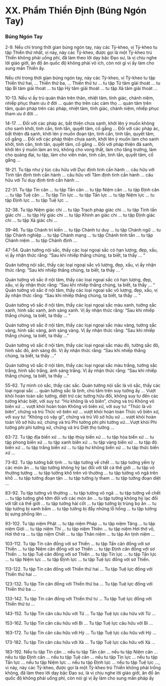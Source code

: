 # XX. Phẩm Thiền Định (Búng Ngón Tay)

### Búng Ngón Tay
<!--pg-->
2-9. Nếu chỉ trong thời gian búng ngón tay, này các Tỷ-kheo, vị Tỷ-kheo tu tập Thiền thứ nhất, vị này,
này các Tỷ-kheo, được gọi là một Tỷ-kheo trú Thiền không phải uổng phí, đã làm theo lời dạy bậc Ðạo
sư, là vị chịu nghe lời giáo giới, ăn đồ ăn quốc độ không phải vô ích, còn nói gì vị ấy làm cho sung mãn
Thiền ấy.

Nếu chỉ trong thời gian búng ngón tay, này các Tỷ-kheo, vị Tỷ-kheo tu tập Thiền thứ hai, ... Thiền thứ
ba, ... Thiền thứ tư ... tu tập Từ tâm giải thoát ... tu tập Bi tâm giải thoát ... tu tập Hỷ tâm giải thoát ... tu
tập Xả tâm giải thoát ...

<!--pg-->
10-13. Nếu vị ấy trú quán thân trên thân, nhiệt tâm, tỉnh giác, chánh niệm, nhiếp phục tham ưu ở đời ...
quán thọ trên các cảm thọ ... quán tâm trên tâm, quán pháp trên các pháp, nhiệt tâm, tỉnh giác, chánh
niệm, nhiếp phục tham ưu ở đời ...

<!--pg-->
14-17. ... Ðối với các pháp ác, bất thiện chưa sanh, khởi lên ý muốn không cho sanh khởi, tinh cần, tinh
tấn, quyết tâm, cố gắng ... Ðối với các pháp ác, bất thiện đã sanh, khởi lên ý muốn đoạn tận, tinh cần,
tinh tấn, quyết tâm, cố gắng ... Ðối với các pháp thiện chưa sanh, khởi lên ý muốn làm cho sanh khởi,
tinh cần, tinh tấn, quyết tâm, cố gắng ... Ðối với pháp thiện đã sanh, khởi lên ý muốn làm an trú, không
cho vong thất, làm cho tăng trưởng, làm cho quảng đại, tu tập, làm cho viên mãn, tinh cần, tinh tấn,
quyết tâm, cố gắng ...

<!--pg-->
18-21. Tu tập như ý túc câu hữu với Dục định tinh cần hành ... câu hữu với Tinh tấn định tinh cần
hành ... câu hữu với Tâm định tinh cần hành ... câu hữu với Tư duy định tinh cần hành ...

<!--pg-->
22-31. Tu tập Tín căn ... tu tập Tấn căn ... tu tập Niệm căn ... tu tập Ðịnh căn ... tu tập Tuệ căn ... Tu tập
Tín lực ... tu tập Tấn lực ... tu tập Niệm lực ... tu tập Ðịnh lực ... tu tập Tuệ lực ...

<!--pg-->
32-38. Tu tập Niệm giác chi ... tu tập Trạch pháp giác chi ... tu tập Tinh tấn giác chi ... tu tập Hỷ giác
chi ... tu tập Khinh an giác chi ... tu tập Ðịnh giác chi ... tu tập Xả giác chi ...

<!--pg-->
39-46. Tu tập Chánh tri kiến ... tu tập Chánh tư duy ... tu tập Chánh ngữ ... tu tập Chánh nghiệp ... tu tập
Chánh mạng ... tu tập Chánh tinh tấn ... tu tập Chánh niệm ... tu tập Chánh định ...

<!--pg-->
47-54. Quán tưởng nội sắc, thấy các loại ngoại sắc có hạn lượng, đẹp, xấu, vị ấy nhận thức rằng: “Sau
khi nhiếp thắng chúng, ta biết, ta thấy ... “

Quán tưởng nội sắc, thấy các loại ngoại sắc vô lượng, đẹp, xấu, vị ấy nhận thức rằng: “Sau khi nhiếp
thắng chúng, ta biết, ta thấy ... “

Quán tưởng vô sắc ở nội tâm, thấy các loại ngoại sắc có hạn lượng, đẹp, xấu, vị ấy nhận thức rằng: “Sau
khi nhiếp thắng chúng, ta biết, ta thấy ... “
Quán tưởng vô sắc ở nội tâm, thấy các loại ngoại sắc vô lượng, đẹp, xấu, vị ấy nhận thức rằng: “Sau khi
nhiếp thắng chúng, ta biết, ta thấy ... “

Quán tưởng vô sắc ở nội tâm, thấy các loại ngoại sắc màu xanh, tướng sắc xanh, hình sắc xanh, ánh sáng
xanh. Vị ấy nhận thức rằng: “Sau khi nhiếp thắng chúng, ta biết, ta thấy ... “

Quán tưởng vô sắc ở nội tâm, thấy các loại ngoại sắc màu vàng, tướng sắc vàng, hình sắc vàng, ánh sáng
vàng. Vị ấy nhận thức rằng: “Sau khi nhiếp thắng chúng, ta biết, ta thấy ...”

Quán tưởng vô sắc ở nội tâm, thấy các loại ngoại sắc màu đỏ, tướng sắc đỏ, hình sắc đỏ, ánh sáng đỏ. Vị
ấy nhận thức rằng: “Sau khi nhiếp thắng chúng, ta biết, ta thấy ...”

Quán tưởng vô sắc ở nội tâm, thấy các loại ngoại sắc màu trắng, tướng sắc trắng, hình sắc trắng, ánh
sáng trắng. Vị ấy nhận thức rằng: “Sau khi nhiếp thắng chúng, ta biết, ta thấy ...”

<!--pg-->
55-62. Tự mình có sắc, thấy các sắc. Quán tưởng nội sắc là vô sắc, thấy các loại ngoại sắc ... quán tưởng
sắc là tịnh, chú tâm trên suy tưởng ấy ... Vượt khỏi hoàn toàn sắc tưởng, diệt trừ các tưởng hữu đối,
không suy tư đến các tưởng khác biệt, với suy tư: “Hư không là vô biên”, chứng và trú Không vô biên
xứ ... vượt khỏi hoàn toàn Không vô biên xứ, với suy tư: “Thức là vô biên”, chứng và trú Thức vô biên
xứ ... vượt khỏi hoàn toàn Thức vô biên xứ, với suy tư: “Không có vậy gì”, chứng và trú Vô sở hữu
xứ ... vượt khỏi hoàn toàn Vô sở hữu xứ, chứng và trú Phi tưởng phi phi tưởng xứ....Vượt khỏi Phi
tưởng phi phi tưởng xứ, chứng và trú Diệt thọ tưởng ...

<!--pg-->
63-72. Tu tập địa biến xứ ... tu tập thủy biến xứ ... tu tập hỏa biến xứ ... tu tập phong biến xứ ... tu tập
xanh biến xứ ... tu tập vàng biến xứ ... tu tập đỏ biến xứ ... tu tập trắng biến xứ ... tu tập hư không biến
xứ ... tu tập thức biến xứ ...

<!--pg-->
73-82. Tu tập tưởng bất tịnh ... tu tập tưởng về chết ... tu tập tưởng yếm ly các món ăn ... tu tập tưởng
không hỷ lạc đối với tất cả thế giới ... tu tập vô thường tưởng ... tu tập tưởng khổ trên vô thường ... tu tập
tưởng vô ngã trên khổ ... tu tập tưởng đoạn tận ... tu tập tưởng ly tham ... tu tập tưởng đoạn diệt ...

<!--pg-->
83-92. Tu tập tưởng vô thường ... tu tập tưởng vô ngã ... tu tập tưởng về chết ... tu tập tưởng ghê tởm đối
với các món ăn ... tu tập tưởng không hỷ lạc đối với tất cả thế giới ... tu tập tưởng hài cốt ... tu tập tưởng
bị trùng bọ ăn ... tu tập tưởng bị xanh bầm ... tu tập tưởng bị đầy những lỗ hổng ... tu tập tưởng bị sưng
phồng lên ...

<!--pg-->
93-102. Tu tập niệm Phật ... tu tập niệm Pháp ... tu tập niệm Tăng ... tu tập niệm Giới ... tu tập niệm
Thí ... tu tập niệm Thiên ... tu tập niệm Hơi thở vô, Hơi thở ra ... tu tập niệm Chết ... tu tập Thân niệm ...
tu tập An tịnh niệm ...

<!--pg-->
103-112. Tu tập Tín căn đồng với sơ Thiền ... tu tập Tấn căn đồng với sơ Thiền ... tu tập Niệm căn đồng
với sơ Thiền ... tu tập Ðịnh căn đồng với sơ Thiền ... tu tập Tuệ căn đồng với sơ Thiền ... tu tập Tín
lực ... tu tập Tấn lực ... tu tập Niệm lực ... tu tập Ðịnh lực ... tu tập Tuệ lực đồng với sơ Thiền.

<!--pg-->
113-122. Tu tập Tín căn đồng với Thiền thứ hai ... Tu tập Tuệ lực đồng với Thiền thứ hai ...

<!--pg-->
123-132. Tu tập Tín căn đồng với Thiền thứ ba ... Tu tập Tuệ lực đồng với Thiền thứ ba ...

<!--pg-->
133-142. Tu tập Tín căn đồng với Thiền thứ tư ... Tu tập Tuệ lực đồng với Thiền thứ tư ...
<!--pg-->
143-152. Tu tập Tín căn câu hữu với Từ ... Tu tập Tuệ lực câu hữu với Từ ...

<!--pg-->
153-162. Tu tập Tín căn câu hữu với Bi ... Tu tập Tuệ lực câu hữu với Bi ...

<!--pg-->
163-172. Tu tập Tín căn câu hữu với Hỷ ... Tu tập Tuệ lực câu hữu với Hỷ ...

<!--pg-->
173-182. Tu tập Tín căn câu hữu với Xả ... Tu tập Tuệ lực câu hữu với Xả ...

<!--pg-->
183-192. Nếu tu tập Tín căn ... nếu tu tập Tấn căn ... nếu tu tập Niệm căn ... nếu tu tập Ðịnh căn ... nếu
tu tập Tuệ căn ... nếu tu tập Tín lực ... nếu tu tập Tấn lực ... nếu tu tập Niệm lực ... nếu tu tập Ðịnh lực ...
nếu tu tập Tuệ lực ..., vị này, này các Tỷ-kheo, được gọi là một Tỷ-kheo trú Thiền không phải trống
không, đã làm theo lời dạy bậc Ðạo sư, là vị chịu nghe lời giáo giới, ăn đồ ăn quốc độ không phải uổng
phí, còn nói gì vị ấy làm cho sung mãn pháp ấy

